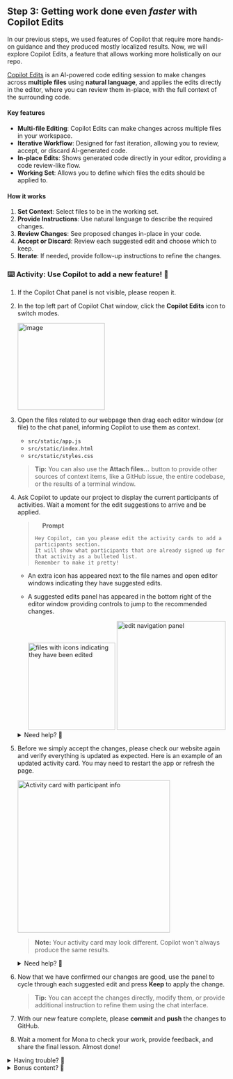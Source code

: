 ## Step 3: Getting work done even _faster_ with Copilot Edits

In our previous steps, we used features of Copilot that require more hands-on guidance and they produced mostly localized results. Now, we will explore Copilot Edits, a feature that allows working more holistically on our repo.

[Copilot Edits](https://code.visualstudio.com/docs/copilot/copilot-edits) is an AI-powered code editing session to make changes across **multiple files** using **natural language**, and applies the edits directly in the editor, where you can review them in-place, with the full context of the surrounding code.

#### Key features

- **Multi-file Editing**: Copilot Edits can make changes across multiple files in your workspace.
- **Iterative Workflow**: Designed for fast iteration, allowing you to review, accept, or discard AI-generated code.
- **In-place Edits**: Shows generated code directly in your editor, providing a code review-like flow.
- **Working Set**: Allows you to define which files the edits should be applied to.

#### How it works

1. **Set Context**: Select files to be in the working set.
1. **Provide Instructions**: Use natural language to describe the required changes.
1. **Review Changes**: See proposed changes in-place in your code.
1. **Accept or Discard**: Review each suggested edit and choose which to keep.
1. **Iterate**: If needed, provide follow-up instructions to refine the changes.

### :keyboard: Activity: Use Copilot to add a new feature! :rocket:

1. If the Copilot Chat panel is not visible, please reopen it.

1. In the top left part of Copilot Chat window, click the **Copilot Edits** icon to switch modes.

   <img width="200" alt="image" src="https://github.com/user-attachments/assets/0b17c5bd-d03b-41b1-b97d-624fcbf8ccd1" />

1. Open the files related to our webpage then drag each editor window (or file) to the chat panel, informing Copilot to use them as context.

   - `src/static/app.js`
   - `src/static/index.html`
   - `src/static/styles.css`

   > **Tip:** You can also use the **Attach files...** button to provide other sources of context items, like a GitHub issue, the entire codebase, or the results of a terminal window.

1. Ask Copilot to update our project to display the current participants of activities. Wait a moment for the edit suggestions to arrive and be applied.

   > <img width="13px" src="https://github.com/user-attachments/assets/98fd5d2e-ea29-4a4a-9212-c7050e177a69" /> **Prompt**
   >
   > ```prompt
   > Hey Copilot, can you please edit the activity cards to add a participants section.
   > It will show what participants that are already signed up for that activity as a bulleted list.
   > Remember to make it pretty!
   > ```

   - An extra icon has appeared next to the file names and open editor windows indicating they have suggested edits.
   - A suggested edits panel has appeared in the bottom right of the editor window providing controls to jump to the recommended changes.

      <img width="200" alt="files with icons indicating they have been edited" src="https://github.com/user-attachments/assets/9c7c2e10-cd18-43c5-9947-cffd6dde0473" />

      <img width="250" alt="edit navigation panel" src="https://github.com/user-attachments/assets/a84965a5-2f43-4c93-a814-0fdeb3a06494" />

   <details>
   <summary>Need help? 🤷</summary><br/>

   Remember, to add the relevant files to the working set.

   ![screenshot of working set](https://github.com/user-attachments/assets/d3eadc8e-583e-4a28-9e82-be128eab843b)

   </details>

1. Before we simply accept the changes, please check our website again and verify everything is updated as expected. Here is an example of an updated activity card. You may need to restart the app or refresh the page.

   <img width="350" alt="Activity card with participant info" src="https://github.com/user-attachments/assets/c4d56187-4791-4c8e-87d7-d5ce7cdc0bee" />

   > **Note:** Your activity card may look different. Copilot won't always produce the same results.

   <details>
   <summary>Need help? 🤷</summary><br/>
   If the website is not loading, here are some things to check.

   - Restart the VS Code Debugger to make sure the latest version of the website is served.
   - If you forgot the url, or closed the window, please review step 1.
   - Try hard refreshing the webpage or opening in a private window so it downloads a fresh copy.

   </details>

1. Now that we have confirmed our changes are good, use the panel to cycle through each suggested edit and press **Keep** to apply the change.

   > **Tip:** You can accept the changes directly, modify them, or provide additional instruction to refine them using the chat interface.

1. With our new feature complete, please **commit** and **push** the changes to GitHub.

1. Wait a moment for Mona to check your work, provide feedback, and share the final lesson. Almost done!

<details>
<summary>Having trouble? 🤷</summary><br/>

If you don't get feedback, here are some things to check:

- Make sure your commite the changes in the `src/static/` directory to the branch `accelerate-with-copilot` and pushed/synchronized to GitHub.
- If Mona found a mistake, simply make a correction and push your changes again. Mona will check your work as many times as needed.

</details>

<details>
<summary>Bonus content? 🧐</summary><br/>

> **Insider Tip:** Try adding an issue comment asking @professortocat about Copilot Agent mode. 😉

</details>
